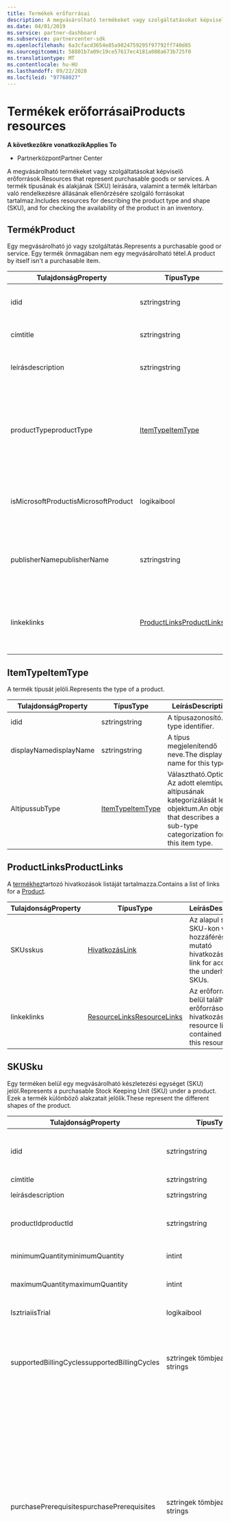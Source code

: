 ```yaml
---
title: Termékek erőforrásai
description: A megvásárolható termékeket vagy szolgáltatásokat képviselő erőforrások. A termék típusának és alakjának (SKU) leírására, valamint a termék leltárban való rendelkezésre állásának ellenőrzésére szolgáló forrásokat tartalmaz.
ms.date: 04/01/2019
ms.service: partner-dashboard
ms.subservice: partnercenter-sdk
ms.openlocfilehash: 6a3cfacd3654e85a9824759295f97792ff740d85
ms.sourcegitcommit: 58801b7a09c19ce57617ec4181a008a673b725f0
ms.translationtype: MT
ms.contentlocale: hu-HU
ms.lasthandoff: 09/22/2020
ms.locfileid: "97768027"
---
```

# <a name="products-resources"></a><span data-ttu-id="5b5bd-104">Termékek erőforrásai</span><span class="sxs-lookup"><span data-stu-id="5b5bd-104">Products resources</span></span>

<span data-ttu-id="5b5bd-105">**A következőkre vonatkozik**</span><span class="sxs-lookup"><span data-stu-id="5b5bd-105">**Applies To**</span></span>

- <span data-ttu-id="5b5bd-106">Partnerközpont</span><span class="sxs-lookup"><span data-stu-id="5b5bd-106">Partner Center</span></span>

<span data-ttu-id="5b5bd-107">A megvásárolható termékeket vagy szolgáltatásokat képviselő erőforrások.</span><span class="sxs-lookup"><span data-stu-id="5b5bd-107">Resources that represent purchasable goods or services.</span></span> <span data-ttu-id="5b5bd-108">A termék típusának és alakjának (SKU) leírására, valamint a termék leltárban való rendelkezésre állásának ellenőrzésére szolgáló forrásokat tartalmaz.</span><span class="sxs-lookup"><span data-stu-id="5b5bd-108">Includes resources for describing the product type and shape (SKU), and for checking the availability of the product in an inventory.</span></span>

## <a name="product"></a><span data-ttu-id="5b5bd-109">Termék</span><span class="sxs-lookup"><span data-stu-id="5b5bd-109">Product</span></span>

<span data-ttu-id="5b5bd-110">Egy megvásárolható jó vagy szolgáltatás.</span><span class="sxs-lookup"><span data-stu-id="5b5bd-110">Represents a purchasable good or service.</span></span> <span data-ttu-id="5b5bd-111">Egy termék önmagában nem egy megvásárolható tétel.</span><span class="sxs-lookup"><span data-stu-id="5b5bd-111">A product by itself isn't a purchasable item.</span></span>

| <span data-ttu-id="5b5bd-112">Tulajdonság</span><span class="sxs-lookup"><span data-stu-id="5b5bd-112">Property</span></span>           | <span data-ttu-id="5b5bd-113">Típus</span><span class="sxs-lookup"><span data-stu-id="5b5bd-113">Type</span></span>                          | <span data-ttu-id="5b5bd-114">Leírás</span><span class="sxs-lookup"><span data-stu-id="5b5bd-114">Description</span></span>                                                              |
|--------------------|-------------------------------|--------------------------------------------------------------------------|
| <span data-ttu-id="5b5bd-115">id</span><span class="sxs-lookup"><span data-stu-id="5b5bd-115">id</span></span>                 | <span data-ttu-id="5b5bd-116">sztring</span><span class="sxs-lookup"><span data-stu-id="5b5bd-116">string</span></span>                        | <span data-ttu-id="5b5bd-117">A termék azonosítója.</span><span class="sxs-lookup"><span data-stu-id="5b5bd-117">The ID for this product.</span></span>                                                 |
| <span data-ttu-id="5b5bd-118">cím</span><span class="sxs-lookup"><span data-stu-id="5b5bd-118">title</span></span>              | <span data-ttu-id="5b5bd-119">sztring</span><span class="sxs-lookup"><span data-stu-id="5b5bd-119">string</span></span>                        | <span data-ttu-id="5b5bd-120">A termék címe.</span><span class="sxs-lookup"><span data-stu-id="5b5bd-120">The product title.</span></span>                                                       |
| <span data-ttu-id="5b5bd-121">leírás</span><span class="sxs-lookup"><span data-stu-id="5b5bd-121">description</span></span>        | <span data-ttu-id="5b5bd-122">sztring</span><span class="sxs-lookup"><span data-stu-id="5b5bd-122">string</span></span>                        | <span data-ttu-id="5b5bd-123">A termék leírása.</span><span class="sxs-lookup"><span data-stu-id="5b5bd-123">The product description.</span></span>                                                 |
| <span data-ttu-id="5b5bd-124">productType</span><span class="sxs-lookup"><span data-stu-id="5b5bd-124">productType</span></span>        | [<span data-ttu-id="5b5bd-125">ItemType</span><span class="sxs-lookup"><span data-stu-id="5b5bd-125">ItemType</span></span>](#itemtype)         | <span data-ttu-id="5b5bd-126">Egy olyan objektum, amely leírja a termék kategorizálási (ek) típusát.</span><span class="sxs-lookup"><span data-stu-id="5b5bd-126">An object that describes the type categorization(s) of this product.</span></span>     |
| <span data-ttu-id="5b5bd-127">isMicrosoftProduct</span><span class="sxs-lookup"><span data-stu-id="5b5bd-127">isMicrosoftProduct</span></span> | <span data-ttu-id="5b5bd-128">logikai</span><span class="sxs-lookup"><span data-stu-id="5b5bd-128">bool</span></span>                          | <span data-ttu-id="5b5bd-129">Azt jelzi, hogy ez egy Microsoft-termék.</span><span class="sxs-lookup"><span data-stu-id="5b5bd-129">Indicates whether this is a Microsoft product.</span></span>                          |
| <span data-ttu-id="5b5bd-130">publisherName</span><span class="sxs-lookup"><span data-stu-id="5b5bd-130">publisherName</span></span>      | <span data-ttu-id="5b5bd-131">sztring</span><span class="sxs-lookup"><span data-stu-id="5b5bd-131">string</span></span>                        | <span data-ttu-id="5b5bd-132">A termék közzétevője neve, ha elérhető.</span><span class="sxs-lookup"><span data-stu-id="5b5bd-132">The name of the product's publisher if available.</span></span>                          |
| <span data-ttu-id="5b5bd-133">linkek</span><span class="sxs-lookup"><span data-stu-id="5b5bd-133">links</span></span>              | [<span data-ttu-id="5b5bd-134">ProductLinks</span><span class="sxs-lookup"><span data-stu-id="5b5bd-134">ProductLinks</span></span>](#productlinks) | <span data-ttu-id="5b5bd-135">A terméken belül található erőforrás-hivatkozások.</span><span class="sxs-lookup"><span data-stu-id="5b5bd-135">The resource links contained within the product.</span></span>                         |

## <a name="itemtype"></a><span data-ttu-id="5b5bd-136">ItemType</span><span class="sxs-lookup"><span data-stu-id="5b5bd-136">ItemType</span></span>

<span data-ttu-id="5b5bd-137">A termék típusát jelöli.</span><span class="sxs-lookup"><span data-stu-id="5b5bd-137">Represents the type of a product.</span></span>

| <span data-ttu-id="5b5bd-138">Tulajdonság</span><span class="sxs-lookup"><span data-stu-id="5b5bd-138">Property</span></span>        | <span data-ttu-id="5b5bd-139">Típus</span><span class="sxs-lookup"><span data-stu-id="5b5bd-139">Type</span></span>                          | <span data-ttu-id="5b5bd-140">Leírás</span><span class="sxs-lookup"><span data-stu-id="5b5bd-140">Description</span></span>                                                                          |
|-----------------|-------------------------------|--------------------------------------------------------------------------------------|
| <span data-ttu-id="5b5bd-141">id</span><span class="sxs-lookup"><span data-stu-id="5b5bd-141">id</span></span>              | <span data-ttu-id="5b5bd-142">sztring</span><span class="sxs-lookup"><span data-stu-id="5b5bd-142">string</span></span>                        | <span data-ttu-id="5b5bd-143">A típusazonosító.</span><span class="sxs-lookup"><span data-stu-id="5b5bd-143">The type identifier.</span></span>                                                                 |
| <span data-ttu-id="5b5bd-144">displayName</span><span class="sxs-lookup"><span data-stu-id="5b5bd-144">displayName</span></span>     | <span data-ttu-id="5b5bd-145">sztring</span><span class="sxs-lookup"><span data-stu-id="5b5bd-145">string</span></span>                        | <span data-ttu-id="5b5bd-146">A típus megjelenítendő neve.</span><span class="sxs-lookup"><span data-stu-id="5b5bd-146">The display name for this type.</span></span>                                                      |
| <span data-ttu-id="5b5bd-147">Altípus</span><span class="sxs-lookup"><span data-stu-id="5b5bd-147">subType</span></span>         | [<span data-ttu-id="5b5bd-148">ItemType</span><span class="sxs-lookup"><span data-stu-id="5b5bd-148">ItemType</span></span>](#itemtype)         | <span data-ttu-id="5b5bd-149">Választható.</span><span class="sxs-lookup"><span data-stu-id="5b5bd-149">Optional.</span></span> <span data-ttu-id="5b5bd-150">Az adott elemtípus altípusának kategorizálását leíró objektum.</span><span class="sxs-lookup"><span data-stu-id="5b5bd-150">An object that describes a sub-type categorization for this item type.</span></span>     |

## <a name="productlinks"></a><span data-ttu-id="5b5bd-151">ProductLinks</span><span class="sxs-lookup"><span data-stu-id="5b5bd-151">ProductLinks</span></span>

<span data-ttu-id="5b5bd-152">A [termékhez](#product)tartozó hivatkozások listáját tartalmazza.</span><span class="sxs-lookup"><span data-stu-id="5b5bd-152">Contains a list of links for a [Product](#product).</span></span>

| <span data-ttu-id="5b5bd-153">Tulajdonság</span><span class="sxs-lookup"><span data-stu-id="5b5bd-153">Property</span></span>        | <span data-ttu-id="5b5bd-154">Típus</span><span class="sxs-lookup"><span data-stu-id="5b5bd-154">Type</span></span>                                                          | <span data-ttu-id="5b5bd-155">Leírás</span><span class="sxs-lookup"><span data-stu-id="5b5bd-155">Description</span></span>                                          |
|-----------------|---------------------------------------------------------------|------------------------------------------------------|
| <span data-ttu-id="5b5bd-156">SKUs</span><span class="sxs-lookup"><span data-stu-id="5b5bd-156">skus</span></span>            | [<span data-ttu-id="5b5bd-157">Hivatkozás</span><span class="sxs-lookup"><span data-stu-id="5b5bd-157">Link</span></span>](utility-resources.md#link)                             | <span data-ttu-id="5b5bd-158">Az alapul szolgáló SKU-kon való hozzáférésre mutató hivatkozás.</span><span class="sxs-lookup"><span data-stu-id="5b5bd-158">The link for accessing the underlying SKUs.</span></span>          |
| <span data-ttu-id="5b5bd-159">linkek</span><span class="sxs-lookup"><span data-stu-id="5b5bd-159">links</span></span>           | [<span data-ttu-id="5b5bd-160">ResourceLinks</span><span class="sxs-lookup"><span data-stu-id="5b5bd-160">ResourceLinks</span></span>](utility-resources.md#resourcelinks)           | <span data-ttu-id="5b5bd-161">Az erőforráson belül található erőforrások hivatkozásai.</span><span class="sxs-lookup"><span data-stu-id="5b5bd-161">The resource links contained within this resource.</span></span>   |

## <a name="sku"></a><span data-ttu-id="5b5bd-162">SKU</span><span class="sxs-lookup"><span data-stu-id="5b5bd-162">Sku</span></span>

<span data-ttu-id="5b5bd-163">Egy terméken belül egy megvásárolható készletezési egységet (SKU) jelöl.</span><span class="sxs-lookup"><span data-stu-id="5b5bd-163">Represents a purchasable Stock Keeping Unit (SKU) under a product.</span></span> <span data-ttu-id="5b5bd-164">Ezek a termék különböző alakzatait jelölik.</span><span class="sxs-lookup"><span data-stu-id="5b5bd-164">These represent the different shapes of the product.</span></span>

| <span data-ttu-id="5b5bd-165">Tulajdonság</span><span class="sxs-lookup"><span data-stu-id="5b5bd-165">Property</span></span>               | <span data-ttu-id="5b5bd-166">Típus</span><span class="sxs-lookup"><span data-stu-id="5b5bd-166">Type</span></span>             | <span data-ttu-id="5b5bd-167">Leírás</span><span class="sxs-lookup"><span data-stu-id="5b5bd-167">Description</span></span>                                                                           |
|------------------------|------------------|---------------------------------------------------------------------------------------|
| <span data-ttu-id="5b5bd-168">id</span><span class="sxs-lookup"><span data-stu-id="5b5bd-168">id</span></span>                     | <span data-ttu-id="5b5bd-169">sztring</span><span class="sxs-lookup"><span data-stu-id="5b5bd-169">string</span></span>           | <span data-ttu-id="5b5bd-170">Az SKU azonosítója.</span><span class="sxs-lookup"><span data-stu-id="5b5bd-170">The ID for this SKU.</span></span> <span data-ttu-id="5b5bd-171">Ez az azonosító csak a fölérendelt termék kontextusában egyedi.</span><span class="sxs-lookup"><span data-stu-id="5b5bd-171">This ID is unique only within the context of its parent product.</span></span> |
| <span data-ttu-id="5b5bd-172">cím</span><span class="sxs-lookup"><span data-stu-id="5b5bd-172">title</span></span>                  | <span data-ttu-id="5b5bd-173">sztring</span><span class="sxs-lookup"><span data-stu-id="5b5bd-173">string</span></span>           | <span data-ttu-id="5b5bd-174">Az SKU címe.</span><span class="sxs-lookup"><span data-stu-id="5b5bd-174">The title of the SKU.</span></span>                                                                 |
| <span data-ttu-id="5b5bd-175">leírás</span><span class="sxs-lookup"><span data-stu-id="5b5bd-175">description</span></span>            | <span data-ttu-id="5b5bd-176">sztring</span><span class="sxs-lookup"><span data-stu-id="5b5bd-176">string</span></span>           | <span data-ttu-id="5b5bd-177">Az SKU leírása.</span><span class="sxs-lookup"><span data-stu-id="5b5bd-177">The description of the SKU.</span></span>                                                           |
| <span data-ttu-id="5b5bd-178">productId</span><span class="sxs-lookup"><span data-stu-id="5b5bd-178">productId</span></span>              | <span data-ttu-id="5b5bd-179">sztring</span><span class="sxs-lookup"><span data-stu-id="5b5bd-179">string</span></span>           | <span data-ttu-id="5b5bd-180">Az adott SKU-t tartalmazó szülő [termék](#product) azonosítója.</span><span class="sxs-lookup"><span data-stu-id="5b5bd-180">The ID of the parent [Product](#product) that contains this SKU.</span></span>                      |
| <span data-ttu-id="5b5bd-181">minimumQuantity</span><span class="sxs-lookup"><span data-stu-id="5b5bd-181">minimumQuantity</span></span>        | <span data-ttu-id="5b5bd-182">int</span><span class="sxs-lookup"><span data-stu-id="5b5bd-182">int</span></span>              | <span data-ttu-id="5b5bd-183">A vásárláshoz engedélyezett minimális mennyiség.</span><span class="sxs-lookup"><span data-stu-id="5b5bd-183">The minimum quantity allowed for purchase.</span></span>                                            |
| <span data-ttu-id="5b5bd-184">maximumQuantity</span><span class="sxs-lookup"><span data-stu-id="5b5bd-184">maximumQuantity</span></span>        | <span data-ttu-id="5b5bd-185">int</span><span class="sxs-lookup"><span data-stu-id="5b5bd-185">int</span></span>              | <span data-ttu-id="5b5bd-186">A vásárláshoz engedélyezett maximális mennyiség.</span><span class="sxs-lookup"><span data-stu-id="5b5bd-186">The maximum quantity allowed for purchase.</span></span>                                            |
| <span data-ttu-id="5b5bd-187">Isztriai</span><span class="sxs-lookup"><span data-stu-id="5b5bd-187">isTrial</span></span>                | <span data-ttu-id="5b5bd-188">logikai</span><span class="sxs-lookup"><span data-stu-id="5b5bd-188">bool</span></span>             | <span data-ttu-id="5b5bd-189">Azt jelzi, hogy ez az SKU egy próbaverzió-e.</span><span class="sxs-lookup"><span data-stu-id="5b5bd-189">Indicates whether this SKU is a trial item.</span></span>                                           |
| <span data-ttu-id="5b5bd-190">supportedBillingCycles</span><span class="sxs-lookup"><span data-stu-id="5b5bd-190">supportedBillingCycles</span></span> | <span data-ttu-id="5b5bd-191">sztringek tömbje</span><span class="sxs-lookup"><span data-stu-id="5b5bd-191">array of strings</span></span> | <span data-ttu-id="5b5bd-192">Az adott SKU által támogatott számlázási ciklusok listája.</span><span class="sxs-lookup"><span data-stu-id="5b5bd-192">The list of supported billing cycles for this SKU.</span></span> <span data-ttu-id="5b5bd-193">A támogatott értékek a [BillingCycleType](#billingcycletype)található tagok nevei.</span><span class="sxs-lookup"><span data-stu-id="5b5bd-193">Supported values are the member names found in [BillingCycleType](#billingcycletype).</span></span> |
| <span data-ttu-id="5b5bd-194">purchasePrerequisites</span><span class="sxs-lookup"><span data-stu-id="5b5bd-194">purchasePrerequisites</span></span>  | <span data-ttu-id="5b5bd-195">sztringek tömbje</span><span class="sxs-lookup"><span data-stu-id="5b5bd-195">array of strings</span></span> | <span data-ttu-id="5b5bd-196">Az ezen tétel megvásárlása előtt szükséges előfeltételek vagy műveletek listája.</span><span class="sxs-lookup"><span data-stu-id="5b5bd-196">The list of prerequisite steps or actions that are needed prior to purchasing this item.</span></span> <span data-ttu-id="5b5bd-197">A támogatott értékek a következők:</span><span class="sxs-lookup"><span data-stu-id="5b5bd-197">The supported values are:</span></span><br/>  <span data-ttu-id="5b5bd-198">"InventoryCheck" – azt jelzi, hogy az elem leltárát ki kell értékelni az elem megvásárlásának megkísérlése előtt.</span><span class="sxs-lookup"><span data-stu-id="5b5bd-198">"InventoryCheck" - Indicates that the item's inventory should be evaluated before attempting to purchase this item.</span></span><br/> <span data-ttu-id="5b5bd-199">"AzureSubscriptionRegistration" – azt jelzi, hogy szükség van egy Azure-előfizetésre, és regisztrálni kell az elem megvásárlására tett kísérlet előtt.</span><span class="sxs-lookup"><span data-stu-id="5b5bd-199">"AzureSubscriptionRegistration" - Indicates that an Azure subscription is needed and must be registered before attempting to purchase this item.</span></span>  |
| <span data-ttu-id="5b5bd-200">inventoryVariables</span><span class="sxs-lookup"><span data-stu-id="5b5bd-200">inventoryVariables</span></span>     | <span data-ttu-id="5b5bd-201">sztringek tömbje</span><span class="sxs-lookup"><span data-stu-id="5b5bd-201">array of strings</span></span> | <span data-ttu-id="5b5bd-202">Az elemre vonatkozó leltár-ellenőrzési művelet végrehajtásához szükséges változók listája.</span><span class="sxs-lookup"><span data-stu-id="5b5bd-202">The list of variables needed to execute an inventory check on this item.</span></span> <span data-ttu-id="5b5bd-203">A támogatott értékek a következők:</span><span class="sxs-lookup"><span data-stu-id="5b5bd-203">The supported values are:</span></span><br/> <span data-ttu-id="5b5bd-204">"Vevőkód" – annak az ügyfélnek az azonosítója, amelyhez a vásárlás kerülne.</span><span class="sxs-lookup"><span data-stu-id="5b5bd-204">"CustomerId" - The ID of the customer that the purchase would be for.</span></span><br/> <span data-ttu-id="5b5bd-205">"AzureSubscriptionId" – az Azure-előfizetés megvásárlásához használni kívánt Azure-előfizetés azonosítója.</span><span class="sxs-lookup"><span data-stu-id="5b5bd-205">"AzureSubscriptionId" - The ID of the Azure subscription that would be used for an Azure reservation purchase.</span></span></br> <span data-ttu-id="5b5bd-206">"ArmRegionName" – az a régió, amelynek a leltárát ellenőrizni kívánja.</span><span class="sxs-lookup"><span data-stu-id="5b5bd-206">"ArmRegionName" - The region for which to verify inventory.</span></span> <span data-ttu-id="5b5bd-207">Ennek az értéknek meg kell egyeznie az SKU DynamicAttributes lévő "ArmRegionName" értékkel.</span><span class="sxs-lookup"><span data-stu-id="5b5bd-207">This value must match the "ArmRegionName" from the SKU's DynamicAttributes.</span></span> |
| <span data-ttu-id="5b5bd-208">provisioningVariables</span><span class="sxs-lookup"><span data-stu-id="5b5bd-208">provisioningVariables</span></span>  | <span data-ttu-id="5b5bd-209">sztringek tömbje</span><span class="sxs-lookup"><span data-stu-id="5b5bd-209">array of strings</span></span> | <span data-ttu-id="5b5bd-210">Azon változók listája, amelyeket az adott cikk megvásárlásakor meg kell adni egy [cart-tétel](cart-resources.md#cartlineitem) kiépítési környezetében.</span><span class="sxs-lookup"><span data-stu-id="5b5bd-210">The list of variables that must be provided into the provisioning context of a [cart line item](cart-resources.md#cartlineitem) when purchasing this item.</span></span> <span data-ttu-id="5b5bd-211">A támogatott értékek a következők:</span><span class="sxs-lookup"><span data-stu-id="5b5bd-211">The supported values are:</span></span><br/> <span data-ttu-id="5b5bd-212">Hatókör – az Azure foglalások vásárlásának hatóköre: "single", "Shared".</span><span class="sxs-lookup"><span data-stu-id="5b5bd-212">Scope - The scope for an Azure reservation purchase: "Single", "Shared".</span></span><br/> <span data-ttu-id="5b5bd-213">"SubscriptionId" – az Azure-előfizetés megvásárlásához használni kívánt Azure-előfizetés azonosítója.</span><span class="sxs-lookup"><span data-stu-id="5b5bd-213">"SubscriptionId" - The ID of the Azure subscription that would be used for an Azure reservation purchase.</span></span><br/> <span data-ttu-id="5b5bd-214">"Időtartam" – az Azure-foglalás időtartama: "1Year", "3Year".</span><span class="sxs-lookup"><span data-stu-id="5b5bd-214">"Duration" - The duration of the Azure reservation: "1Year", "3Year".</span></span>  |
| <span data-ttu-id="5b5bd-215">dynamicAttributes</span><span class="sxs-lookup"><span data-stu-id="5b5bd-215">dynamicAttributes</span></span>      | <span data-ttu-id="5b5bd-216">kulcs/érték párok</span><span class="sxs-lookup"><span data-stu-id="5b5bd-216">key/value pairs</span></span>  | <span data-ttu-id="5b5bd-217">Az adott elemmel kapcsolatos dinamikus tulajdonságok szótára.</span><span class="sxs-lookup"><span data-stu-id="5b5bd-217">The dictionary of dynamic properties that apply to this item.</span></span> <span data-ttu-id="5b5bd-218">Vegye figyelembe, hogy az ebben a szótárban található tulajdonságok dinamikusak, és értesítés nélkül változhatnak.</span><span class="sxs-lookup"><span data-stu-id="5b5bd-218">Please note that the properties in this dictionary are dynamic and can change without notice.</span></span> <span data-ttu-id="5b5bd-219">Ne hozzon létre erős függőségeket a tulajdonság értékében meglévő bizonyos kulcsokhoz.</span><span class="sxs-lookup"><span data-stu-id="5b5bd-219">You should not create strong dependencies on particular keys existing in the value of this property.</span></span>    |
| <span data-ttu-id="5b5bd-220">linkek</span><span class="sxs-lookup"><span data-stu-id="5b5bd-220">links</span></span>                  | [<span data-ttu-id="5b5bd-221">ResourceLinks</span><span class="sxs-lookup"><span data-stu-id="5b5bd-221">ResourceLinks</span></span>](utility-resources.md#resourcelinks) | <span data-ttu-id="5b5bd-222">Az SKU-ban található erőforrás-hivatkozások.</span><span class="sxs-lookup"><span data-stu-id="5b5bd-222">The resource links contained within the SKU.</span></span>                   |

## <a name="availability"></a><span data-ttu-id="5b5bd-223">Rendelkezésre állás</span><span class="sxs-lookup"><span data-stu-id="5b5bd-223">Availability</span></span>

<span data-ttu-id="5b5bd-224">Olyan konfigurációt jelöl, amelyben az SKU megvásárolható (például ország, pénznem és iparági szegmens).</span><span class="sxs-lookup"><span data-stu-id="5b5bd-224">Represents a configuration in which a SKU is available for purchase (such as country, currency, and industry segment).</span></span>

| <span data-ttu-id="5b5bd-225">Tulajdonság</span><span class="sxs-lookup"><span data-stu-id="5b5bd-225">Property</span></span>        | <span data-ttu-id="5b5bd-226">Típus</span><span class="sxs-lookup"><span data-stu-id="5b5bd-226">Type</span></span>                        | <span data-ttu-id="5b5bd-227">Leírás</span><span class="sxs-lookup"><span data-stu-id="5b5bd-227">Description</span></span>                                                                         |
|-----------------|-----------------------------------------------------|-------------------------------------------------------------------------------------|
| <span data-ttu-id="5b5bd-228">id</span><span class="sxs-lookup"><span data-stu-id="5b5bd-228">id</span></span>              | <span data-ttu-id="5b5bd-229">sztring</span><span class="sxs-lookup"><span data-stu-id="5b5bd-229">string</span></span>                        | <span data-ttu-id="5b5bd-230">A rendelkezésre állás azonosítója.</span><span class="sxs-lookup"><span data-stu-id="5b5bd-230">The ID for this availability.</span></span> <span data-ttu-id="5b5bd-231">Ez az azonosító csak a szülő [termék](#product) és [SKU](#sku)környezetében egyedi.</span><span class="sxs-lookup"><span data-stu-id="5b5bd-231">This ID is unique only within the context of its parent [product](#product) and [SKU](#sku).</span></span> <span data-ttu-id="5b5bd-232">**Megjegyzés** Ez az azonosító idővel változhat.</span><span class="sxs-lookup"><span data-stu-id="5b5bd-232">**Note** This ID can change over time.</span></span> <span data-ttu-id="5b5bd-233">Ezt az értéket csak rövid időn belül kell megbíznia a lekérése után.</span><span class="sxs-lookup"><span data-stu-id="5b5bd-233">You should only rely on this value within a short time span after retrieving it.</span></span>  |
| <span data-ttu-id="5b5bd-234">productId</span><span class="sxs-lookup"><span data-stu-id="5b5bd-234">productId</span></span>       | <span data-ttu-id="5b5bd-235">sztring</span><span class="sxs-lookup"><span data-stu-id="5b5bd-235">string</span></span>                        | <span data-ttu-id="5b5bd-236">A rendelkezésre állást tartalmazó [termék](#product) azonosítója.</span><span class="sxs-lookup"><span data-stu-id="5b5bd-236">The ID of the [product](#product) that contains this availability.</span></span>           |
| <span data-ttu-id="5b5bd-237">skuId</span><span class="sxs-lookup"><span data-stu-id="5b5bd-237">skuId</span></span>           | <span data-ttu-id="5b5bd-238">sztring</span><span class="sxs-lookup"><span data-stu-id="5b5bd-238">string</span></span>                        | <span data-ttu-id="5b5bd-239">A rendelkezésre állást tartalmazó [SKU](#sku) azonosítója.</span><span class="sxs-lookup"><span data-stu-id="5b5bd-239">The ID of the [SKU](#sku) that contains this availability.</span></span>                   |
| <span data-ttu-id="5b5bd-240">catalogItemId</span><span class="sxs-lookup"><span data-stu-id="5b5bd-240">catalogItemId</span></span>   | <span data-ttu-id="5b5bd-241">sztring</span><span class="sxs-lookup"><span data-stu-id="5b5bd-241">string</span></span>                        | <span data-ttu-id="5b5bd-242">Az adott tétel egyedi azonosítója a katalógusban.</span><span class="sxs-lookup"><span data-stu-id="5b5bd-242">The unique identifier for this item in the catalog.</span></span> <span data-ttu-id="5b5bd-243">Ezt az azonosítót kell kitölteni az [OrderLineItem. OfferID](order-resources.md#orderlineitem) vagy a [CartLineItem. CatalogItemId](cart-resources.md#cartlineitem) tulajdonságban a szülő [SKU](#sku)megvásárlásakor.</span><span class="sxs-lookup"><span data-stu-id="5b5bd-243">This is the ID that must be populated into the [OrderLineItem.OfferId](order-resources.md#orderlineitem) or [CartLineItem.CatalogItemId](cart-resources.md#cartlineitem) properties when purchasing the parent [SKU](#sku).</span></span> <span data-ttu-id="5b5bd-244">**Megjegyzés** Ez az azonosító idővel változhat.</span><span class="sxs-lookup"><span data-stu-id="5b5bd-244">**Note** This ID can change over time.</span></span> <span data-ttu-id="5b5bd-245">Ezt az értéket csak rövid időn belül kell kihasználnia a beolvasás után.</span><span class="sxs-lookup"><span data-stu-id="5b5bd-245">You should only rely on this value within a short time after retrieving it.</span></span> <span data-ttu-id="5b5bd-246">A szolgáltatás csak a vásárláskor érhető el és használható.</span><span class="sxs-lookup"><span data-stu-id="5b5bd-246">It should only be accessed and used at the time of purchase.</span></span>  |
| <span data-ttu-id="5b5bd-247">defaultCurrency</span><span class="sxs-lookup"><span data-stu-id="5b5bd-247">defaultCurrency</span></span> | <span data-ttu-id="5b5bd-248">sztring</span><span class="sxs-lookup"><span data-stu-id="5b5bd-248">string</span></span>                        | <span data-ttu-id="5b5bd-249">A rendelkezésre állás alapértelmezett pénzneme támogatott.</span><span class="sxs-lookup"><span data-stu-id="5b5bd-249">The default currency supported for this availability.</span></span>                               |
| <span data-ttu-id="5b5bd-250">segment</span><span class="sxs-lookup"><span data-stu-id="5b5bd-250">segment</span></span>         | <span data-ttu-id="5b5bd-251">sztring</span><span class="sxs-lookup"><span data-stu-id="5b5bd-251">string</span></span>                        | <span data-ttu-id="5b5bd-252">A rendelkezésre állás iparági szegmense.</span><span class="sxs-lookup"><span data-stu-id="5b5bd-252">The industry segment for this availability.</span></span> <span data-ttu-id="5b5bd-253">A támogatott értékek a következők: kereskedelmi, oktatási, kormányzati, NonProfit.</span><span class="sxs-lookup"><span data-stu-id="5b5bd-253">Supported values are: Commercial, Education, Government, NonProfit.</span></span> |
| <span data-ttu-id="5b5bd-254">ország</span><span class="sxs-lookup"><span data-stu-id="5b5bd-254">country</span></span>         | <span data-ttu-id="5b5bd-255">sztring</span><span class="sxs-lookup"><span data-stu-id="5b5bd-255">string</span></span>                                              | <span data-ttu-id="5b5bd-256">Az az ország vagy régió (ISO-országkód formátumban), ahol ez a rendelkezésre állás érvényes.</span><span class="sxs-lookup"><span data-stu-id="5b5bd-256">The country or region (in ISO country code format) where this availability applies.</span></span> |
| <span data-ttu-id="5b5bd-257">isPurchasable</span><span class="sxs-lookup"><span data-stu-id="5b5bd-257">isPurchasable</span></span>   | <span data-ttu-id="5b5bd-258">logikai</span><span class="sxs-lookup"><span data-stu-id="5b5bd-258">bool</span></span>                                                | <span data-ttu-id="5b5bd-259">Azt jelzi, hogy a rendelkezésre állás megvásárolható-e.</span><span class="sxs-lookup"><span data-stu-id="5b5bd-259">Indicates whether this availability is purchasable.</span></span> |
| <span data-ttu-id="5b5bd-260">isRenewable</span><span class="sxs-lookup"><span data-stu-id="5b5bd-260">isRenewable</span></span>     | <span data-ttu-id="5b5bd-261">logikai</span><span class="sxs-lookup"><span data-stu-id="5b5bd-261">bool</span></span>                                                | <span data-ttu-id="5b5bd-262">Azt jelzi, hogy a rendelkezésre állás megújítható-e.</span><span class="sxs-lookup"><span data-stu-id="5b5bd-262">Indicates whether this availability is renewable.</span></span> |
| <span data-ttu-id="5b5bd-263">product</span><span class="sxs-lookup"><span data-stu-id="5b5bd-263">product</span></span>      | [<span data-ttu-id="5b5bd-264">Product</span><span class="sxs-lookup"><span data-stu-id="5b5bd-264">Product</span></span>](#product)               | <span data-ttu-id="5b5bd-265">Az a termék, amely megfelel a rendelkezésre állásnak.</span><span class="sxs-lookup"><span data-stu-id="5b5bd-265">The product this availability corresponds to.</span></span> |
| <span data-ttu-id="5b5bd-266">SKU</span><span class="sxs-lookup"><span data-stu-id="5b5bd-266">sku</span></span>          | [<span data-ttu-id="5b5bd-267">SKU</span><span class="sxs-lookup"><span data-stu-id="5b5bd-267">Sku</span></span>](#sku)            | <span data-ttu-id="5b5bd-268">A rendelkezésre álláshoz tartozó SKU megfelel a következőnek:.</span><span class="sxs-lookup"><span data-stu-id="5b5bd-268">The SKU this availability corresponds to.</span></span> |
| <span data-ttu-id="5b5bd-269">feltételek</span><span class="sxs-lookup"><span data-stu-id="5b5bd-269">terms</span></span>           | <span data-ttu-id="5b5bd-270">[távú](#term) erőforrások tömbje</span><span class="sxs-lookup"><span data-stu-id="5b5bd-270">array of [Term](#term) resources</span></span>  | <span data-ttu-id="5b5bd-271">A rendelkezésre állásra vonatkozó feltételek gyűjteménye.</span><span class="sxs-lookup"><span data-stu-id="5b5bd-271">The collection of terms that are applicable to this availability.</span></span> |
| <span data-ttu-id="5b5bd-272">linkek</span><span class="sxs-lookup"><span data-stu-id="5b5bd-272">links</span></span>           | [<span data-ttu-id="5b5bd-273">ResourceLinks</span><span class="sxs-lookup"><span data-stu-id="5b5bd-273">ResourceLinks</span></span>](utility-resources.md#resourcelinks) | <span data-ttu-id="5b5bd-274">A rendelkezésre álláson belül található erőforrás-hivatkozások.</span><span class="sxs-lookup"><span data-stu-id="5b5bd-274">The resource links contained within the availability.</span></span> |

## <a name="term"></a><span data-ttu-id="5b5bd-275">Kifejezés</span><span class="sxs-lookup"><span data-stu-id="5b5bd-275">Term</span></span>

<span data-ttu-id="5b5bd-276">Azt a kifejezést jelöli, amelynek a rendelkezésre állását meg lehet vásárolni.</span><span class="sxs-lookup"><span data-stu-id="5b5bd-276">Represents a term for which the availability can be purchased.</span></span>

| <span data-ttu-id="5b5bd-277">Tulajdonság</span><span class="sxs-lookup"><span data-stu-id="5b5bd-277">Property</span></span>              | <span data-ttu-id="5b5bd-278">Típus</span><span class="sxs-lookup"><span data-stu-id="5b5bd-278">Type</span></span>                                        | <span data-ttu-id="5b5bd-279">Leírás</span><span class="sxs-lookup"><span data-stu-id="5b5bd-279">Description</span></span>                                                                         |
|-----------------------|-----------------------------------------------------------------------------------|-------------------------------------------------------------------------------------|
| <span data-ttu-id="5b5bd-280">duration</span><span class="sxs-lookup"><span data-stu-id="5b5bd-280">duration</span></span>              | <span data-ttu-id="5b5bd-281">sztring</span><span class="sxs-lookup"><span data-stu-id="5b5bd-281">string</span></span>                                      | <span data-ttu-id="5b5bd-282">A kifejezés időtartamának ISO 8601-es ábrázolása.</span><span class="sxs-lookup"><span data-stu-id="5b5bd-282">An ISO 8601 representation of the term's duration.</span></span> <span data-ttu-id="5b5bd-283">A jelenleg támogatott értékek a következők: P1M (1 hónap), P1Y (1 év) és P3Y (3 év).</span><span class="sxs-lookup"><span data-stu-id="5b5bd-283">The current supported values are P1M (1 month), P1Y (1 year) and P3Y (3 years).</span></span> |
| <span data-ttu-id="5b5bd-284">leírás</span><span class="sxs-lookup"><span data-stu-id="5b5bd-284">description</span></span>           | <span data-ttu-id="5b5bd-285">sztring</span><span class="sxs-lookup"><span data-stu-id="5b5bd-285">string</span></span>                                      | <span data-ttu-id="5b5bd-286">A kifejezés leírása.</span><span class="sxs-lookup"><span data-stu-id="5b5bd-286">The description of the term.</span></span>           |

## <a name="inventorycheckrequest"></a><span data-ttu-id="5b5bd-287">InventoryCheckRequest</span><span class="sxs-lookup"><span data-stu-id="5b5bd-287">InventoryCheckRequest</span></span>

<span data-ttu-id="5b5bd-288">Egy olyan kérést jelöl, amely alapján ellenőrizni lehet a leltárt bizonyos katalógus elemein.</span><span class="sxs-lookup"><span data-stu-id="5b5bd-288">Represents a request to check inventory against certain catalog items.</span></span>

| <span data-ttu-id="5b5bd-289">Tulajdonság</span><span class="sxs-lookup"><span data-stu-id="5b5bd-289">Property</span></span>         | <span data-ttu-id="5b5bd-290">Típus</span><span class="sxs-lookup"><span data-stu-id="5b5bd-290">Type</span></span>                                                | <span data-ttu-id="5b5bd-291">Leírás</span><span class="sxs-lookup"><span data-stu-id="5b5bd-291">Description</span></span>                                                                                 |
|------------------|-----------------------------------------------------|---------------------------------------------------------------------------------------------|
| <span data-ttu-id="5b5bd-292">targetItems</span><span class="sxs-lookup"><span data-stu-id="5b5bd-292">targetItems</span></span>      | <span data-ttu-id="5b5bd-293">[InventoryItem](#inventoryitem) tömbje</span><span class="sxs-lookup"><span data-stu-id="5b5bd-293">array of [InventoryItem](#inventoryitem)</span></span>            | <span data-ttu-id="5b5bd-294">A leltár-ellenőrzés által kiértékelt katalógus-elemek listája.</span><span class="sxs-lookup"><span data-stu-id="5b5bd-294">The list of catalog items that the inventory check will evaluate.</span></span>                           |
| <span data-ttu-id="5b5bd-295">inventoryContext</span><span class="sxs-lookup"><span data-stu-id="5b5bd-295">inventoryContext</span></span> | <span data-ttu-id="5b5bd-296">kulcs/érték párok</span><span class="sxs-lookup"><span data-stu-id="5b5bd-296">key/value pairs</span></span>                                     | <span data-ttu-id="5b5bd-297">A leltár-ellenőrzés végrehajtásához szükséges környezeti értékek szótára.</span><span class="sxs-lookup"><span data-stu-id="5b5bd-297">The dictionary of context values that are needed to carry out the inventory check(s).</span></span> <span data-ttu-id="5b5bd-298">A termékek egyes [SKU](#sku) -jának meghatározásakor a művelet végrehajtásához szükséges értékeket (ha vannak ilyenek) is meg kell adni.</span><span class="sxs-lookup"><span data-stu-id="5b5bd-298">Each [SKU](#sku) of the products will define which values (if any) are needed to carry out this operation.</span></span>  |
| <span data-ttu-id="5b5bd-299">linkek</span><span class="sxs-lookup"><span data-stu-id="5b5bd-299">links</span></span>            | [<span data-ttu-id="5b5bd-300">ResourceLinks</span><span class="sxs-lookup"><span data-stu-id="5b5bd-300">ResourceLinks</span></span>](utility-resources.md#resourcelinks) | <span data-ttu-id="5b5bd-301">A leltár-ellenőrzési kérelemben szereplő erőforrások hivatkozásai.</span><span class="sxs-lookup"><span data-stu-id="5b5bd-301">The resource links contained within the inventory check request.</span></span>                            |

## <a name="inventoryitem"></a><span data-ttu-id="5b5bd-302">InventoryItem</span><span class="sxs-lookup"><span data-stu-id="5b5bd-302">InventoryItem</span></span>

<span data-ttu-id="5b5bd-303">Egy leltár-ellenőrzési művelet egyetlen elemét jelöli.</span><span class="sxs-lookup"><span data-stu-id="5b5bd-303">Represents a single item in an inventory check operation.</span></span> <span data-ttu-id="5b5bd-304">Ez az erőforrás egy bemeneti kérelemben szereplő célcsoportok megadására szolgál, és a leltár-ellenőrzési művelet kimeneti eredményeinek ábrázolására is használható.</span><span class="sxs-lookup"><span data-stu-id="5b5bd-304">This resource is used for specifying the target items in an input request and is also used to represent the output results of the inventory check operation.</span></span>

| <span data-ttu-id="5b5bd-305">Tulajdonság</span><span class="sxs-lookup"><span data-stu-id="5b5bd-305">Property</span></span>         | <span data-ttu-id="5b5bd-306">Típus</span><span class="sxs-lookup"><span data-stu-id="5b5bd-306">Type</span></span>                                                              | <span data-ttu-id="5b5bd-307">Leírás</span><span class="sxs-lookup"><span data-stu-id="5b5bd-307">Description</span></span>                                                                      |
|------------------|-------------------------------------------------------------------|----------------------------------------------------------------------------------|
| <span data-ttu-id="5b5bd-308">productId</span><span class="sxs-lookup"><span data-stu-id="5b5bd-308">productId</span></span>        | <span data-ttu-id="5b5bd-309">sztring</span><span class="sxs-lookup"><span data-stu-id="5b5bd-309">string</span></span>                                                            | <span data-ttu-id="5b5bd-310">Szükséges A [termék](#product)azonosítója.</span><span class="sxs-lookup"><span data-stu-id="5b5bd-310">(Required) The ID of the [product](#product).</span></span>                            |
| <span data-ttu-id="5b5bd-311">skuId</span><span class="sxs-lookup"><span data-stu-id="5b5bd-311">skuId</span></span>            | <span data-ttu-id="5b5bd-312">sztring</span><span class="sxs-lookup"><span data-stu-id="5b5bd-312">string</span></span>                                                            | <span data-ttu-id="5b5bd-313">Az [SKU](#sku)azonosítója.</span><span class="sxs-lookup"><span data-stu-id="5b5bd-313">The ID of the [SKU](#sku).</span></span> <span data-ttu-id="5b5bd-314">Ha ezt az erőforrást egy leltári kérelemhez bemenetként használja, ez az érték nem kötelező.</span><span class="sxs-lookup"><span data-stu-id="5b5bd-314">When using this resource as input to an inventory request, this value is optional.</span></span> <span data-ttu-id="5b5bd-315">Ha ez az érték nincs megadva, akkor a termékben lévő összes SKU a leltár-ellenőrzési művelet célként megadott elemeinek tekintendő.</span><span class="sxs-lookup"><span data-stu-id="5b5bd-315">If this value isn't provided, then all SKUs under the product will be considered as target items of the inventory check operation.</span></span>      |
| <span data-ttu-id="5b5bd-316">isRestricted</span><span class="sxs-lookup"><span data-stu-id="5b5bd-316">isRestricted</span></span>     | <span data-ttu-id="5b5bd-317">logikai</span><span class="sxs-lookup"><span data-stu-id="5b5bd-317">bool</span></span>                                                              | <span data-ttu-id="5b5bd-318">Azt jelzi, hogy az adott objektum korlátozott leltárral rendelkezik-e.</span><span class="sxs-lookup"><span data-stu-id="5b5bd-318">Indicates whether this item was found to have a restricted inventory.</span></span>            |
| <span data-ttu-id="5b5bd-319">korlátozások</span><span class="sxs-lookup"><span data-stu-id="5b5bd-319">restrictions</span></span>     | <span data-ttu-id="5b5bd-320">[InventoryRestriction](#inventoryrestriction) tömbje</span><span class="sxs-lookup"><span data-stu-id="5b5bd-320">array of [InventoryRestriction](#inventoryrestriction)</span></span>            | <span data-ttu-id="5b5bd-321">Az adott elemmel kapcsolatban talált korlátozások részletei.</span><span class="sxs-lookup"><span data-stu-id="5b5bd-321">The details of any restrictions that are found for this item.</span></span> <span data-ttu-id="5b5bd-322">Ez a tulajdonság csak akkor lesz feltöltve, ha **isRestricted** = "true".</span><span class="sxs-lookup"><span data-stu-id="5b5bd-322">This property will only be populated if **isRestricted** = "true".</span></span> |

## <a name="inventoryrestriction"></a><span data-ttu-id="5b5bd-323">InventoryRestriction</span><span class="sxs-lookup"><span data-stu-id="5b5bd-323">InventoryRestriction</span></span>

<span data-ttu-id="5b5bd-324">A leltárra vonatkozó korlátozás részleteit jelöli.</span><span class="sxs-lookup"><span data-stu-id="5b5bd-324">Represents the details of an inventory restriction.</span></span> <span data-ttu-id="5b5bd-325">Ez csak a leltár-ellenőrzési kimenet eredményeire vonatkozik, nem a bemeneti kérésekhez.</span><span class="sxs-lookup"><span data-stu-id="5b5bd-325">This is only applicable for inventory check output results, not for input requests.</span></span>

| <span data-ttu-id="5b5bd-326">Tulajdonság</span><span class="sxs-lookup"><span data-stu-id="5b5bd-326">Property</span></span>         | <span data-ttu-id="5b5bd-327">Típus</span><span class="sxs-lookup"><span data-stu-id="5b5bd-327">Type</span></span>                  | <span data-ttu-id="5b5bd-328">Leírás</span><span class="sxs-lookup"><span data-stu-id="5b5bd-328">Description</span></span>                                                                                 |
|------------------|-----------------------|---------------------------------------------------------------------------------------------|
| <span data-ttu-id="5b5bd-329">reasonCode</span><span class="sxs-lookup"><span data-stu-id="5b5bd-329">reasonCode</span></span>       | <span data-ttu-id="5b5bd-330">sztring</span><span class="sxs-lookup"><span data-stu-id="5b5bd-330">string</span></span>                | <span data-ttu-id="5b5bd-331">A korlátozás okát azonosító kód.</span><span class="sxs-lookup"><span data-stu-id="5b5bd-331">The code that identifies the reason for the restriction.</span></span>                                    |
| <span data-ttu-id="5b5bd-332">leírás</span><span class="sxs-lookup"><span data-stu-id="5b5bd-332">description</span></span>      | <span data-ttu-id="5b5bd-333">sztring</span><span class="sxs-lookup"><span data-stu-id="5b5bd-333">string</span></span>                | <span data-ttu-id="5b5bd-334">A leltár korlátozásának leírása.</span><span class="sxs-lookup"><span data-stu-id="5b5bd-334">The description of the inventory restriction.</span></span>                                               |
| <span data-ttu-id="5b5bd-335">properties</span><span class="sxs-lookup"><span data-stu-id="5b5bd-335">properties</span></span>       | <span data-ttu-id="5b5bd-336">kulcs/érték párok</span><span class="sxs-lookup"><span data-stu-id="5b5bd-336">key/value pairs</span></span>       | <span data-ttu-id="5b5bd-337">A korlátozással kapcsolatos további részleteket megadható tulajdonságok szótára.</span><span class="sxs-lookup"><span data-stu-id="5b5bd-337">The dictionary of properties that may provide further details on the restriction.</span></span>           |

## <a name="billingcycletype"></a><span data-ttu-id="5b5bd-338">BillingCycleType</span><span class="sxs-lookup"><span data-stu-id="5b5bd-338">BillingCycleType</span></span>

<span data-ttu-id="5b5bd-339">Egy [Enum/DotNet/API/System. Enum) olyan értékekkel, amelyek a számlázási ciklus típusát jelölik.</span><span class="sxs-lookup"><span data-stu-id="5b5bd-339">An [Enum/dotnet/api/system.enum) with values that indicate a type of billing cycle.</span></span>

| <span data-ttu-id="5b5bd-340">Érték</span><span class="sxs-lookup"><span data-stu-id="5b5bd-340">Value</span></span>              | <span data-ttu-id="5b5bd-341">Pozíció</span><span class="sxs-lookup"><span data-stu-id="5b5bd-341">Position</span></span>     | <span data-ttu-id="5b5bd-342">Leírás</span><span class="sxs-lookup"><span data-stu-id="5b5bd-342">Description</span></span>                                                                                |
|--------------------|--------------|--------------------------------------------------------------------------------------------|
| <span data-ttu-id="5b5bd-343">Ismeretlen</span><span class="sxs-lookup"><span data-stu-id="5b5bd-343">Unknown</span></span>            | <span data-ttu-id="5b5bd-344">0</span><span class="sxs-lookup"><span data-stu-id="5b5bd-344">0</span></span>            | <span data-ttu-id="5b5bd-345">Enum inicializáló.</span><span class="sxs-lookup"><span data-stu-id="5b5bd-345">Enum initializer.</span></span>                                                                          |
| <span data-ttu-id="5b5bd-346">Havonta</span><span class="sxs-lookup"><span data-stu-id="5b5bd-346">Monthly</span></span>            | <span data-ttu-id="5b5bd-347">1</span><span class="sxs-lookup"><span data-stu-id="5b5bd-347">1</span></span>            | <span data-ttu-id="5b5bd-348">Azt jelzi, hogy a partner havonta lesz felszámítva.</span><span class="sxs-lookup"><span data-stu-id="5b5bd-348">Indicates that the partner will be charged monthly.</span></span>                                        |
| <span data-ttu-id="5b5bd-349">Évi</span><span class="sxs-lookup"><span data-stu-id="5b5bd-349">Annual</span></span>             | <span data-ttu-id="5b5bd-350">2</span><span class="sxs-lookup"><span data-stu-id="5b5bd-350">2</span></span>            | <span data-ttu-id="5b5bd-351">Azt jelzi, hogy a partnert évente számoljuk el.</span><span class="sxs-lookup"><span data-stu-id="5b5bd-351">Indicates that the partner will be charged annually.</span></span>                                       |
| <span data-ttu-id="5b5bd-352">Nincs</span><span class="sxs-lookup"><span data-stu-id="5b5bd-352">None</span></span>               | <span data-ttu-id="5b5bd-353">3</span><span class="sxs-lookup"><span data-stu-id="5b5bd-353">3</span></span>            | <span data-ttu-id="5b5bd-354">Azt jelzi, hogy a partner nem lesz felszámítva.</span><span class="sxs-lookup"><span data-stu-id="5b5bd-354">Indicates that the partner will not be charged.</span></span> <span data-ttu-id="5b5bd-355">Ezt az értéket lehet használni a próbaverziós elemekhez.</span><span class="sxs-lookup"><span data-stu-id="5b5bd-355">This value may be used for trial items.</span></span>    |
| <span data-ttu-id="5b5bd-356">Elvégezni</span><span class="sxs-lookup"><span data-stu-id="5b5bd-356">OneTime</span></span>            | <span data-ttu-id="5b5bd-357">4</span><span class="sxs-lookup"><span data-stu-id="5b5bd-357">4</span></span>            | <span data-ttu-id="5b5bd-358">Azt jelzi, hogy a partner csak egyszer lesz felszámítva.</span><span class="sxs-lookup"><span data-stu-id="5b5bd-358">Indicates that the partner will be charged one time.</span></span>                                       |
